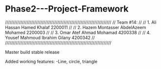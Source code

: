 # Phase2---Project-Framework

/////////////////////////////////////////////////////////////////////
// Team #14:																	                     //
// 1. Ali Hassan Hamed Khalaf				       2200011							   //
// 2. Hazem Montasser AbdelAzeem Mohamed	 2200003							   //
// 3. Omar Atef Ahmad Mohamad				       4200338							   //
// 4. Yousef Mahmoud Ibrahim Gilany			   4200342							   //
/////////////////////////////////////////////////////////////////////

Master build stable release

Added working features:
-Line, circle, triangle
